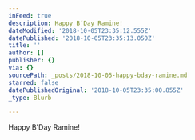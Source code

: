 ```yaml
---
inFeed: true
description: Happy B’Day Ramine!
dateModified: '2018-10-05T23:35:12.555Z'
datePublished: '2018-10-05T23:35:13.050Z'
title: ''
author: []
publisher: {}
via: {}
sourcePath: _posts/2018-10-05-happy-bday-ramine.md
starred: false
datePublishedOriginal: '2018-10-05T23:35:00.855Z'
_type: Blurb

---
```

Happy B'Day Ramine!